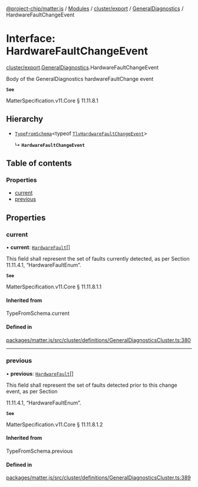 [@project-chip/matter.js](../README.md) / [Modules](../modules.md) / [cluster/export](../modules/cluster_export.md) / [GeneralDiagnostics](../modules/cluster_export.GeneralDiagnostics.md) / HardwareFaultChangeEvent

# Interface: HardwareFaultChangeEvent

[cluster/export](../modules/cluster_export.md).[GeneralDiagnostics](../modules/cluster_export.GeneralDiagnostics.md).HardwareFaultChangeEvent

Body of the GeneralDiagnostics hardwareFaultChange event

**`See`**

MatterSpecification.v11.Core § 11.11.8.1

## Hierarchy

- [`TypeFromSchema`](../modules/tlv_export.md#typefromschema)\<typeof [`TlvHardwareFaultChangeEvent`](../modules/cluster_export.GeneralDiagnostics.md#tlvhardwarefaultchangeevent)\>

  ↳ **`HardwareFaultChangeEvent`**

## Table of contents

### Properties

- [current](cluster_export.GeneralDiagnostics.HardwareFaultChangeEvent.md#current)
- [previous](cluster_export.GeneralDiagnostics.HardwareFaultChangeEvent.md#previous)

## Properties

### current

• **current**: [`HardwareFault`](../enums/cluster_export.GeneralDiagnostics.HardwareFault.md)[]

This field shall represent the set of faults currently detected, as per Section 11.11.4.1,
“HardwareFaultEnum”.

**`See`**

MatterSpecification.v11.Core § 11.11.8.1.1

#### Inherited from

TypeFromSchema.current

#### Defined in

[packages/matter.js/src/cluster/definitions/GeneralDiagnosticsCluster.ts:380](https://github.com/project-chip/matter.js/blob/2d9f2165d2672864fda3496a6d0d5f93597f82c6/packages/matter.js/src/cluster/definitions/GeneralDiagnosticsCluster.ts#L380)

___

### previous

• **previous**: [`HardwareFault`](../enums/cluster_export.GeneralDiagnostics.HardwareFault.md)[]

This field shall represent the set of faults detected prior to this change event, as per Section

11.11.4.1, “HardwareFaultEnum”.

**`See`**

MatterSpecification.v11.Core § 11.11.8.1.2

#### Inherited from

TypeFromSchema.previous

#### Defined in

[packages/matter.js/src/cluster/definitions/GeneralDiagnosticsCluster.ts:389](https://github.com/project-chip/matter.js/blob/2d9f2165d2672864fda3496a6d0d5f93597f82c6/packages/matter.js/src/cluster/definitions/GeneralDiagnosticsCluster.ts#L389)
